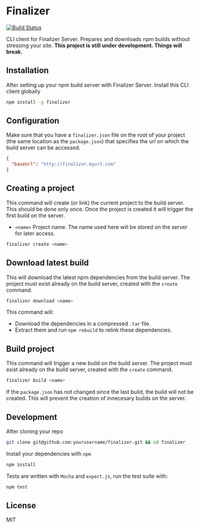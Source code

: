 # Finalizer
[![Build Status](https://travis-ci.org/Nobox/finalizer.svg?branch=dev)](https://travis-ci.org/Nobox/finalizer)

CLI client for Finalizer Server. Prepares and downloads npm builds without stressing your site. **This project is still under development. Things will break.**

## Installation
After setting up your npm build server with Finalizer Server. Install this CLI client globally
```bash
npm install -g finalizer
```

## Configuration
Make sure that you have a `finalizer.json` file on the root of your project (the same location as the `package.json`) that specifies the url on which the build server can be accessed.
```json
{
  "baseUrl": "http://finalizer.myurl.com"
}
```

## Creating a project
This command will create (or link) the current project to the build server. This should be done only once. Once the project is created it will trigger the first build on the server.
- `<name>` Project name. The name used here will be stored on the server for later access.

```bash
finalizer create <name>
```

## Download latest build
This will download the latest npm dependencies from the build server. The project must exist already on the build server, created with the `create` command.
```bash
finalizer download <name>
```

This command will:
- Download the dependencies in a compressed `.tar` file.
- Extract them and run `npm rebuild` to relink these dependencies.

## Build project
This command will trigger a new build on the build server. The project must exist already on the build server, created with the `create` command.
```bash
finalizer build <name>
```
If the `package.json` has not changed since the last build, the build will not be created. This will prevent the creation of innecesary builds on the server.

## Development
After cloning your repo
```bash
git clone git@github.com:yourusername/finalizer.git && cd finalizer
```

Install your dependencies with `npm`
```bash
npm install
```

Tests are written with `Mocha` and `expect.js`, run the test suite with:
```bash
npm test
```

## License
MIT
